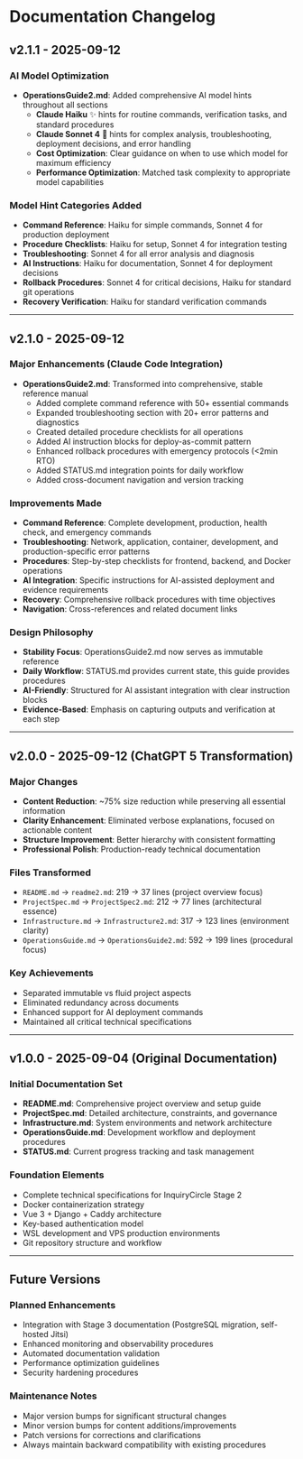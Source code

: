 # Documentation Changelog

## v2.1.1 - 2025-09-12

### AI Model Optimization
- **OperationsGuide2.md**: Added comprehensive AI model hints throughout all sections
  - **Claude Haiku** ✨ hints for routine commands, verification tasks, and standard procedures  
  - **Claude Sonnet 4** 🧠 hints for complex analysis, troubleshooting, deployment decisions, and error handling
  - **Cost Optimization**: Clear guidance on when to use which model for maximum efficiency
  - **Performance Optimization**: Matched task complexity to appropriate model capabilities

### Model Hint Categories Added
- **Command Reference**: Haiku for simple commands, Sonnet 4 for production deployment
- **Procedure Checklists**: Haiku for setup, Sonnet 4 for integration testing  
- **Troubleshooting**: Sonnet 4 for all error analysis and diagnosis
- **AI Instructions**: Haiku for documentation, Sonnet 4 for deployment decisions
- **Rollback Procedures**: Sonnet 4 for critical decisions, Haiku for standard git operations
- **Recovery Verification**: Haiku for standard verification commands

---

## v2.1.0 - 2025-09-12

### Major Enhancements (Claude Code Integration)
- **OperationsGuide2.md**: Transformed into comprehensive, stable reference manual
  - Added complete command reference with 50+ essential commands
  - Expanded troubleshooting section with 20+ error patterns and diagnostics  
  - Created detailed procedure checklists for all operations
  - Added AI instruction blocks for deploy-as-commit pattern
  - Enhanced rollback procedures with emergency protocols (<2min RTO)
  - Added STATUS.md integration points for daily workflow
  - Added cross-document navigation and version tracking

### Improvements Made
- **Command Reference**: Complete development, production, health check, and emergency commands
- **Troubleshooting**: Network, application, container, development, and production-specific error patterns
- **Procedures**: Step-by-step checklists for frontend, backend, and Docker operations
- **AI Integration**: Specific instructions for AI-assisted deployment and evidence requirements
- **Recovery**: Comprehensive rollback procedures with time objectives
- **Navigation**: Cross-references and related document links

### Design Philosophy
- **Stability Focus**: OperationsGuide2.md now serves as immutable reference
- **Daily Workflow**: STATUS.md provides current state, this guide provides procedures
- **AI-Friendly**: Structured for AI assistant integration with clear instruction blocks
- **Evidence-Based**: Emphasis on capturing outputs and verification at each step

---

## v2.0.0 - 2025-09-12 (ChatGPT 5 Transformation)

### Major Changes
- **Content Reduction**: ~75% size reduction while preserving all essential information
- **Clarity Enhancement**: Eliminated verbose explanations, focused on actionable content
- **Structure Improvement**: Better hierarchy with consistent formatting
- **Professional Polish**: Production-ready technical documentation

### Files Transformed
- `README.md` → `readme2.md`: 219 → 37 lines (project overview focus)
- `ProjectSpec.md` → `ProjectSpec2.md`: 212 → 77 lines (architectural essence)  
- `Infrastructure.md` → `Infrastructure2.md`: 317 → 123 lines (environment clarity)
- `OperationsGuide.md` → `OperationsGuide2.md`: 592 → 199 lines (procedural focus)

### Key Achievements
- Separated immutable vs fluid project aspects
- Eliminated redundancy across documents
- Enhanced support for AI deployment commands
- Maintained all critical technical specifications

---

## v1.0.0 - 2025-09-04 (Original Documentation)

### Initial Documentation Set
- **README.md**: Comprehensive project overview and setup guide
- **ProjectSpec.md**: Detailed architecture, constraints, and governance
- **Infrastructure.md**: System environments and network architecture  
- **OperationsGuide.md**: Development workflow and deployment procedures
- **STATUS.md**: Current progress tracking and task management

### Foundation Elements
- Complete technical specifications for InquiryCircle Stage 2
- Docker containerization strategy
- Vue 3 + Django + Caddy architecture
- Key-based authentication model  
- WSL development and VPS production environments
- Git repository structure and workflow

---

## Future Versions

### Planned Enhancements
- Integration with Stage 3 documentation (PostgreSQL migration, self-hosted Jitsi)
- Enhanced monitoring and observability procedures  
- Automated documentation validation
- Performance optimization guidelines
- Security hardening procedures

### Maintenance Notes
- Major version bumps for significant structural changes
- Minor version bumps for content additions/improvements
- Patch versions for corrections and clarifications
- Always maintain backward compatibility with existing procedures